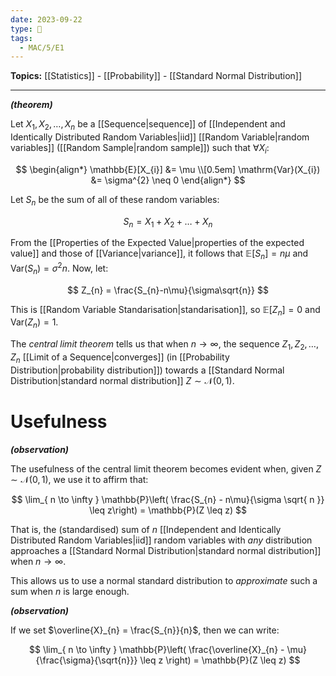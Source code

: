 ```yaml
---
date: 2023-09-22
type: 🧠
tags:
  - MAC/5/E1
---
```


**Topics:** [[Statistics]] - [[Probability]] - [[Standard Normal Distribution]]

---

_**(theorem)**_

Let $X_{1}, X_{2}, \dots, X_{n}$ be a [[Sequence|sequence]] of [[Independent and Identically Distributed Random Variables|iid]] [[Random Variable|random variables]] ([[Random Sample|random sample]]) such that $\forall X_{i}$:

$$
\begin{align*}
\mathbb{E}[X_{i}] &= \mu \\[0.5em]
\mathrm{Var}(X_{i}) &= \sigma^{2} \neq 0
\end{align*}
$$

Let $S_{n}$ be the sum of all of these random variables:

$$S_{n} = X_{1} + X_{2} + \dots + X_{n}$$

From the [[Properties of the Expected Value|properties of the expected value]] and those of [[Variance|variance]], it follows that $\mathbb{E}[S_{n}] = n\mu$ and $\mathrm{Var}(S_{n})=\sigma^{2}n$. Now, let:

$$
Z_{n} = \frac{S_{n}-n\mu}{\sigma\sqrt{n}}
$$

This is [[Random Variable Standarisation|standarisation]], so $\mathbb{E}[Z_{n}] = 0$ and $\mathrm{Var}(Z_{n})=1$.

The _central limit theorem_ tells us that when $n \to \infty$, the sequence $Z_{1}, Z_{2}, \dots, Z_{n}$ [[Limit of a Sequence|converges]] (in [[Probability Distribution|probability distribution]]) towards a [[Standard Normal Distribution|standard normal distribution]] $Z \sim \mathcal{N}(0,1)$.

# Usefulness

_**(observation)**_

The usefulness of the central limit theorem becomes evident when, given $Z \sim \mathcal{N}(0,1)$, we use it to affirm that:

$$
\lim_{ n \to \infty } \mathbb{P}\left( \frac{S_{n} - n\mu}{\sigma \sqrt{ n }} \leq z\right) = \mathbb{P}(Z \leq z)
$$

That is, the (standardised) sum of $n$ [[Independent and Identically Distributed Random Variables|iid]] random variables with _any_ distribution approaches a [[Standard Normal Distribution|standard normal distribution]] when $n \to \infty$.

This allows us to use a normal standard distribution to _approximate_ such a sum when $n$ is large enough.

_**(observation)**_

If we set $\overline{X}_{n} = \frac{S_{n}}{n}$, then we can write:

$$
\lim_{ n \to \infty } \mathbb{P}\left( \frac{\overline{X}_{n} - \mu} {\frac{\sigma}{\sqrt{n}}} \leq z \right) = \mathbb{P}(Z \leq z)
$$
